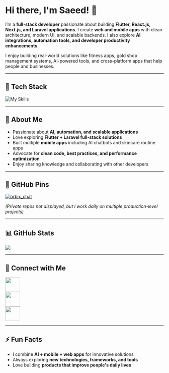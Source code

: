 # Hi there, I'm Saeed! 👋

I’m a **full-stack developer** passionate about building **Flutter, React.js, Next.js, and Laravel applications**. I create **web and mobile apps** with clean architecture, modern UI, and scalable backends. I also explore **AI integrations, automation tools, and developer productivity enhancements**.

I enjoy building real-world solutions like fitness apps, gold shop management systems, AI-powered tools, and cross-platform apps that help people and businesses.  

---

## 🚀 Tech Stack

![My Skills](https://skillicons.dev/icons?i=flutter,dart,react,nextjs,laravel,postgres,nodejs,express,mysql,tailwind,git,github,figma&perline=12)

---

## 👦 About Me
- Passionate about **AI, automation, and scalable applications**  
- Love exploring **Flutter + Laravel full-stack solutions**  
- Built multiple **mobile apps** including AI chatbots and skincare routine apps  
- Advocate for **clean code, best practices, and performance optimization**  
- Enjoy sharing knowledge and collaborating with other developers  

---

## 📌 GitHub Pins

[![orbix_chat](https://github-readme-stats.vercel.app/api/pin/?username=SaeedAlinezhad&repo=ai_chat_ui)](https://github.com/SaeedAlinezhad/ai_chat_ui)  

*(Private repos not displayed, but I work daily on multiple production-level projects)*  

---

## 📊 GitHub Stats
<picture>
  <source
    srcset="https://github-readme-stats.vercel.app/api?username=SaeedAlinezhad&show_icons=true&theme=dark&hide_rank=false&rank_icon=github&include_all_commits=false"
    media="(prefers-color-scheme: dark)"
  />
  <source
    srcset="https://github-readme-stats.vercel.app/api?username=SaeedAlinezhad&show_icons=true&hide_rank=false"
    media="(prefers-color-scheme: dark), (prefers-color-scheme: no-preference)"
  />
  <img src="https://github-readme-stats.vercel.app/api?username=SaeedAlinezhad&show_icons=true&hide_rank=false" />
</picture>

---

## 🔗 Connect with Me
[<img src="https://cdn2.iconfinder.com/data/icons/social-media-2285/512/1_Linkedin_unofficial_colored_svg-512.png" width="47" height="46" style="margin-right: 5px;"/>](https://www.linkedin.com/in/SaeedAlinezhad/)  
[<img src="https://cdn4.iconfinder.com/data/icons/address-book-providers-in-colors/512/gmail-512.png" width="47" height="46" style="margin-right: 5px;"/>](mailto:saeed@example.com)  
[<img src="https://cdn0.iconfinder.com/data/icons/social-flat-rounded-rects/512/telegram-512.png" width="47" height="46" style="margin-right: 5px;"/>](https://t.me/SaeedAlinezhad)  

---

## ⚡ Fun Facts
- I combine **AI + mobile + web apps** for innovative solutions  
- Always exploring **new technologies, frameworks, and tools**  
- Love building **products that improve people's daily lives**
